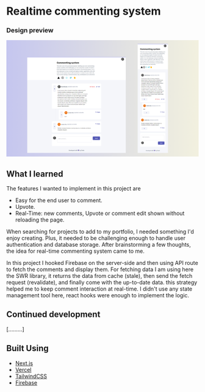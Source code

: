 # Realtime commenting system

### Design preview

![Design preview](/public/Preview.png)

## What I learned

The features I wanted to implement in this project are

- Easy for the end user to comment.
- Upvote.
- Real-Time: new comments, Upvote or comment edit shown without reloading the page.

When searching for projects to add to my portfolio, I needed something I'd enjoy creating. Plus, it needed to be challenging enough to handle user authentication and database storage. After brainstorming  a few thoughts, the idea for real-time commenting system came to me.

In this project I hooked Firebase on the server-side and then using API route to fetch the comments and display them. For fetching data I am using here the SWR library, it returns the data from cache (stale), then send the fetch request (revalidate), and finally come with the up-to-date data. this strategy helped me to keep comment interaction at real-time. I didn't use any state management tool here, react hooks were enough to implement the logic.

## Continued development

[.........]

## Built Using

- [Next.js](https://nextjs.org/)
- [Vercel](https://vercel.com)
- [TailwindCSS](https://tailwindui.com/)
- [Firebase](https://firebase.com)
